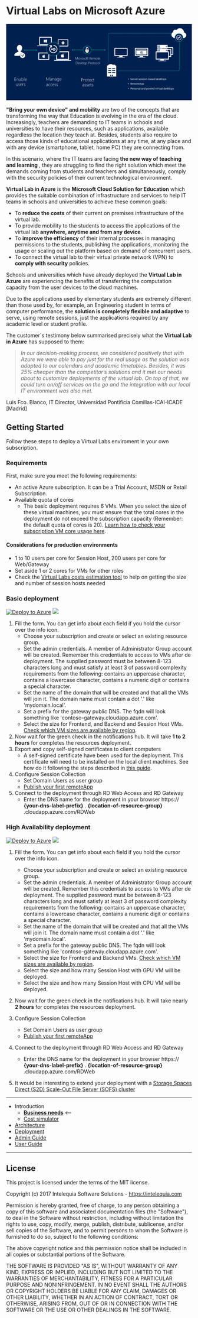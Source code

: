 # **Virtual Labs on Microsoft Azure**

![RDS](./Documentation/images/rds-overview.png)

**"Bring your own device" and mobility** are two of the concepts that are transforming the way that Education is evolving in the era of the cloud. Increasingly, teachers are demanding to IT teams in schools and universities to have their resources, such as applications, available regardless the location they teach at. Besides, students also require to access those kinds of educational applications at any time, at any place and with any device (smartphone, tablet, home PC) they are connecting from.

In this scenario, where the IT teams are facing **the new way of teaching and learning** , they are struggling to find the right solution which meet the demands coming from students and teachers and simultaneously, comply with the security policies of their current technological environment.

**Virtual Lab in Azure** is the **Microsoft Cloud Solution for Education** which provides the suitable combination of infrastructure and services to help IT teams in schools and universities to achieve these common goals:

- To **reduce the costs** of their current on premises infrastructure of the virtual lab.
- To provide mobility to the students to access the applications of the virtual lab **anywhere, anytime and from any device**.
- To **improve the efficiency** of their internal processes in managing permissions to the students, publishing the applications, monitoring the usage or scaling out the platform based on demand of concurrent users.
- To connect the virtual lab to their virtual private network (VPN) to **comply with security** policies.

Schools and universities which have already deployed the **Virtual Lab in Azure** are experiencing the benefits of transferring the computation capacity from the user devices to the cloud machines.

Due to the applications used by elementary students are extremely different than those used by, for example, an Engineering student in terms of computer performance, the **solution is completely flexible and adaptive** to serve, using remote sessions, just the applications required by any academic level or student profile.

The customer´s testimony below summarised precisely what the **Virtual Lab in Azure** has supposed to them:

> *In our decision-making process, we considered positively that with Azure we were able to pay just for the real usage as the solution was adapted to our calendars and academic timetables. Besides, it was 25% cheaper than the competitor´s solutions and it met our needs about to customize deployments of the virtual lab. On top of that, we could turn on/off services on the go and the integration with our local IT environment was also met.*

Luis Fco. Blanco, IT Director, Universidad Pontificia Comillas-ICAI-ICADE [Madrid]


## Getting Started

Follow these steps to deploy a Virtual Labs enviroment in your own subscription.

### Requirements

First, make sure you meet the following requirements:

* An active Azure subscription. It can be a Trial Account, MSDN or Retail Subscription.
* Available quota of cores
  * The basic deployment requires 6 VMs. When you select the size of these virtual machines, you must ensure that the total cores in the deployment do not exceed the subscription capacity (Remember: the default quota of cores is 20). [Learn how to check your subscription VM core usage here](https://blogs.msdn.microsoft.com/madan/2016/10/25/check-azure-resource-manager-arm-vm-core-storage-usage-using-powershell/).
  
#### Considerations for production environments

* 1 to 10 users per core for Session Host, 200 users per core for Web/Gateway
* Set aside 1 or 2 cores for VMs for other roles
* Check the [Virtual Labs costs estimation tool](Cost%20Simulator/Virtual-Lab-Cost-Simulator.md) to help on getting the size and number of session hosts needed

### Basic deployment
[![Deploy to Azure](http://azuredeploy.net/deploybutton.png)](https://portal.azure.com/#create/Microsoft.Template/uri/https%3A%2F%2Fraw.githubusercontent.com%2Fintelequia%2FVirtualLabs%2Fmaster%2FDeploy%2FArchitecture-basic%2Frds-base-azuredeploy.json)
<a href="http://armviz.io/#/?load=https%3A%2F%2Fraw.githubusercontent.com%2Fintelequia%2FVirtualLabs%2Fmaster%2FDeploy%2FArchitecture-basic%2Frds-base-azuredeploy.json" target="_blank">
    <img src="http://armviz.io/visualizebutton.png"/>
</a>

1. Fill the form. You can get info about each field if you hold the cursor over the info icon.
   * Choose your subscription and create or select an existing resource group.
   * Set the admin credentials. A member of Administrator Group account will be created. Remember this credentials to access to VMs after de deployment. The supplied password must be between 8-123 characters long and must satisfy at least 3 of password complexity requirements from the following: contains an uppercase character, contains a lowercase character, contains a numeric digit or contains a special character.
   * Set the name of the domain that will be created and that all the VMs will join it. The domain name must contain a dot '.' like 'mydomain.local'.
   * Set a prefix for the gateway public DNS. The fqdn will look something like 'contoso-gateway.cloudapp.azure.com'.
   * Select the size for Frontend, and Backend and Session Host VMs. [Check which VM sizes are available by region](https://azure.microsoft.com/en-us/regions/services/).
2. Now wait for the green check in the notifications hub. It will take **1 to 2 hours** for completes the resources deployment.
3. Export and copy self-signed certificates to client computers
   * A self-signed certificate have been used for the deployment. This certificate will need to be installed on the local client machines. See how do it following the steps described in [this guide](Documentation/UserAccessWebCert.md). 
4. Configure Session Collection
   * Set Domain Users as user group
   * [Publish your first remoteApp ](./Documentation/RemoteDesktopRemoteApp.md)
5. Connect to the deployment through RD Web Access and RD Gateway
    * Enter the DNS name for the deployment in your browser https:// **{your-dns-label-prefix}** . **{location-of-resource-group}** .cloudapp.azure.com/RDWeb

### High Availability deployment
[![Deploy to Azure](http://azuredeploy.net/deploybutton.png)](https://portal.azure.com/#create/Microsoft.Template/uri/https%3A%2F%2Fraw.githubusercontent.com%2Fintelequia%2FVirtualLabs%2Fmaster%2FDeploy%2FArchitecture-HA%2Frds-base-azuredeploy.json)
<a href="http://armviz.io/#/?load=https%3A%2F%2Fraw.githubusercontent.com%2Fintelequia%2FVirtualLabs%2Fmaster%2FDeploy%2FArchitecture-HA%2Frds-base-azuredeploy.json" target="_blank">
    <img src="http://armviz.io/visualizebutton.png"/>
</a>

1. Fill the form. You can get info about each field if you hold the cursor over the info icon.
   * Choose your subscription and create or select an existing resource group.
   * Set the admin credentials. A member of Administrator Group account will be created. Remember this credentials to access to VMs after de deployment. The supplied password must be between 8-123 characters long and must satisfy at least 3 of password complexity requirements from the following: contains an uppercase character, contains a lowercase character, contains a numeric digit or contains a special character.
   * Set the name of the domain that will be created and that all the VMs will join it. The domain name must contain a dot '.' like 'mydomain.local'.
   * Set a prefix for the gateway public DNS. The fqdn will look something like 'contoso-gateway.cloudapp.azure.com'.
   * Select the size for Frontend and Backend VMs. [Check which VM sizes are available by region](https://azure.microsoft.com/en-us/regions/services/).
   * Select the size and how many Session Host with GPU VM will be deployed.
   * Select the size and how many Session Host with CPU VM will be deployed.
2. Now wait for the green check in the notifications hub. It will take nearly **2 hours** for completes the resources deployment.
3. Configure Session Collection
   * Set Domain Users as user group
   * [Publish your first remoteApp ](./Documentation/RemoteDesktopRemoteApp.md)
4. Connect to the deployment through RD Web Access and RD Gateway
    * Enter the DNS name for the deployment in your browser https:// **{your-dns-label-prefix}** . **{location-of-resource-group}** .cloudapp.azure.com/RDWeb

5. It would be interesting to extend your deployment with a [Storage Spaces Direct (S2D) Scale-Out File Server (SOFS) cluster](./Documentation/S2DFileServer.md)
---
* Introduction
    * **[Business needs](./README.md)** <--
    * [Cost simulator](./Cost%20Simulator/Virtual-Lab-Cost-Simulator.md)
* [Architecture](./Documentation/ArchitectureDiagram.md)
* [Deployment](./Documentation/Deployment-basic.md)
* [Admin Guide](./Documentation/RemoteDesktopRemoteApp.md)
* [User Guide](./Documentation/UserAccess.md)
---

## License

This project is licensed under the terms of the MIT license.

Copyright (c) 2017 Intelequia Software Solutions - https://intelequia.com

Permission is hereby granted, free of charge, to any person obtaining a copy of this software and associated documentation files (the "Software"), to deal in the Software without restriction, including without limitation the rights to use, copy, modify, merge, publish, distribute, sublicense, and/or sell copies of the Software, and to permit persons to whom the Software is furnished to do so, subject to the following conditions:

The above copyright notice and this permission notice shall be included in all copies or substantial portions of the Software.

THE SOFTWARE IS PROVIDED "AS IS", WITHOUT WARRANTY OF ANY KIND, EXPRESS OR IMPLIED, INCLUDING BUT NOT LIMITED TO THE WARRANTIES OF MERCHANTABILITY, FITNESS FOR A PARTICULAR PURPOSE AND NONINFRINGEMENT. IN NO EVENT SHALL THE AUTHORS OR COPYRIGHT HOLDERS BE LIABLE FOR ANY CLAIM, DAMAGES OR OTHER LIABILITY, WHETHER IN AN ACTION OF CONTRACT, TORT OR OTHERWISE, ARISING FROM, OUT OF OR IN CONNECTION WITH THE SOFTWARE OR THE USE OR OTHER DEALINGS IN THE SOFTWARE.
